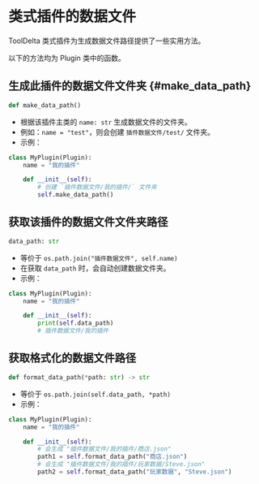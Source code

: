 # 类式插件的数据文件

ToolDelta 类式插件为生成数据文件路径提供了一些实用方法。

以下的方法均为 Plugin 类中的函数。

## 生成此插件的数据文件文件夹 {#make_data_path}
```python
def make_data_path()
```
- 根据该插件主类的 `name: str` 生成数据文件的文件夹。
- 例如：`name = "test"`，则会创建 `插件数据文件/test/` 文件夹。
- 示例：
```python
class MyPlugin(Plugin):
    name = "我的插件"

    def __init__(self):
        # 创建 `插件数据文件/我的插件/` 文件夹
        self.make_data_path()
```

## 获取该插件的数据文件文件夹路径
```python
data_path: str
```
- 等价于 `os.path.join("插件数据文件", self.name)`
- 在获取 `data_path` 时，会自动创建数据文件夹。
- 示例：
```python
class MyPlugin(Plugin):
    name = "我的插件"

    def __init__(self):
        print(self.data_path)
        # 插件数据文件/我的插件
```

## 获取格式化的数据文件路径
```python
def format_data_path(*path: str) -> str
```
- 等价于 `os.path.join(self.data_path, *path)`
- 示例：
```python
class MyPlugin(Plugin):
    name = "我的插件"

    def __init__(self):
        # 会生成 "插件数据文件/我的插件/商店.json"
        path1 = self.format_data_path("商店.json")
        # 会生成 "插件数据文件/我的插件/玩家数据/Steve.json"
        path2 = self.format_data_path("玩家数据", "Steve.json")
```

